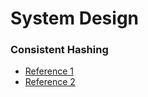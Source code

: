 # System Design

### Consistent Hashing
- [Reference 1](https://www.youtube.com/watch?v=UF9Iqmg94tk)
- [Reference 2](https://www.youtube.com/watch?v=4kd40gEKaLM)
